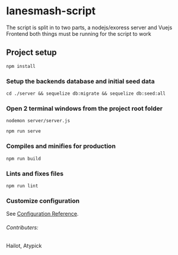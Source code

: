 # lanesmash-script

The script is split in to two parts, a nodejs/exoress server and Vuejs Frontend
both things must be running for the script to work

## Project setup
```
npm install
```
### Setup the backends database and initial seed data
```
cd ./server && sequelize db:migrate && sequelize db:seed:all
```

### Open 2 terminal windows from the project root folder
```
nodemon server/server.js 
```
```
npm run serve
```

### Compiles and minifies for production
```
npm run build
```

### Lints and fixes files
```
npm run lint
```

### Customize configuration
See [Configuration Reference](https://cli.vuejs.org/config/).

###### Contributers:
Hailot, Atypick 
